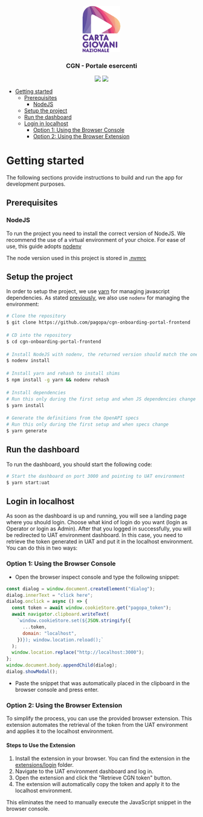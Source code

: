 <p align="center">
  <img src="src/assets/images/logo-cgn.png" width="100"/></br>
  <h3 align="center">CGN - Portale esercenti</h3>
</p>

<p align="center">
  <img src="https://img.shields.io/github/contributors-anon/pagopa/cgn-onboarding-portal-frontend" />
  <img src="https://img.shields.io/github/repo-size/pagopa/cgn-onboarding-portal-frontend" />
</p>

- [Getting started](#getting-started)
  - [Prerequisites](#prerequisites)
    - [NodeJS](#nodejs)
  - [Setup the project](#setup-the-project)
  - [Run the dashboard](#run-the-dashboard)
  - [Login in localhost](#login-in-localhost)
    - [Option 1: Using the Browser Console](#option-1-using-the-browser-console)
    - [Option 2: Using the Browser Extension](#option-2-using-the-browser-extension) 
 

# Getting started

The following sections provide instructions to build and run the app for development purposes.

## Prerequisites

### NodeJS
To run the project you need to install the correct version of NodeJS.
We recommend the use of a virtual environment of your choice. For ease of use, this guide adopts [nodenv](https://github.com/nodenv/nodenv)

The node version used in this project is stored in [.nvmrc](.nvmrc)

## Setup the project
In order to setup the project, we use [yarn](https://yarnpkg.com/) for managing javascript dependencies. 
As stated [previously](#nodejs), we also use `nodenv` for managing the environment:
```bash
# Clone the repository
$ git clone https://github.com/pagopa/cgn-onboarding-portal-frontend

# CD into the repository
$ cd cgn-onboarding-portal-frontend

# Install NodeJS with nodenv, the returned version should match the one in the .nvmrc file
$ nodenv install 

# Install yarn and rehash to install shims
$ npm install -g yarn && nodenv rehash

# Install dependencies 
# Run this only during the first setup and when JS dependencies change
$ yarn install

# Generate the definitions from the OpenAPI specs
# Run this only during the first setup and when specs change
$ yarn generate
```

## Run the dashboard
To run the dashboard, you should start the following code:
```bash
# Start the dashboard on port 3000 and pointing to UAT environment
$ yarn start:uat
```

## Login in localhost 
As soon as the dashboard is up and running, you will see a landing page where you should login. Choose what kind of login do you want (login as Operator or login as Admin).
After that you logged in successfully, you will be redirected to UAT environment dashboard. In this case, you need to retrieve the token generated in UAT and put it in the localhost environment. You can do this in two ways:

### Option 1: Using the Browser Console

- Open the browser inspect console and type the following snippet:
```js
const dialog = window.document.createElement("dialog");
dialog.innerText = "click here";
dialog.onclick = async () => {
  const token = await window.cookieStore.get("pagopa_token");
  await navigator.clipboard.writeText(
    `window.cookieStore.set(${JSON.stringify({
      ...token,
      domain: "localhost",
    })}); window.location.reload();`
  );
  window.location.replace("http://localhost:3000");
};
window.document.body.appendChild(dialog);
dialog.showModal();
```
- Paste the snippet that was automatically placed in the clipboard in the browser console and press enter.

### Option 2: Using the Browser Extension

To simplify the process, you can use the provided browser extension. This extension automates the retrieval of the token from the UAT environment and applies it to the localhost environment.

#### Steps to Use the Extension
1. Install the extension in your browser. You can find the extension in the [extensions/login](extensions/login) folder.
2. Navigate to the UAT environment dashboard and log in.
3. Open the extension and click the "Retrieve CGN token" button.
4. The extension will automatically copy the token and apply it to the localhost environment.

This eliminates the need to manually execute the JavaScript snippet in the browser console.